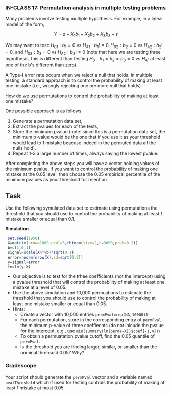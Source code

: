  ### IN-CLASS 17: Permutation analysis in multiple testing problems 

Many problems involve testing multiple hypothesis. For example, in a linear model of the form;

```math
Y = a + X_1b_1 + X_2b_2 + X_3b_3 + \epsilon
```

We may want to test: $`H_{01}: b_1 = 0`$ vs $`H_{A1}: b_1!=0, H_{02}: b_2=0`$ vs $`H_{A2}: b_2!=0`$, and $`H_{03}: b_3=0`$ vs $`H_{A2}: b_3!=0`$ (note that here we are testing three hypothesis, this is different than testing  $`H_0: b_1=b_2=b_3=0`$ vs $`H_A`$: at least one of the b's different than zero).

A Type-I error rate occurs when we reject a null that holds. In multiple testing, a standard approach is to control the probability of making at least one mistake (i.e., wrongly rejecting one ore more null that holds). 

How do we use permutations to control the probability of making at least one mistake? 

One possible approach is as follows

  1) Generate a permutation data set,
  2) Extract the pvalues for each of the tests,
  3) Store the minimum pvalue (note: since this is a permutation data set, the minimum p-value would be the one that if you use it as your threshold would lead to 1 mistake beacuse indeed in the permuted data all the nulls hold).
  4) Repeat 1-3 a large number of times, always saving the lowest pvalue.

After completing the above steps you will have a vector holding values of the minimum pvalue. If you want to control the probability of making one mistake at the 0.05 level, then choose the 0.05 empirical percentile of the minimum pvalues as your threshold for rejection.

## Task

Use the following symulated data set to estimate using permutations the threshold that you should use to control the probability of making at least 1 mistake smaller or equal than 0.1.

**Simulation**

```r 
 set.seed(1950)
 X=matrix(nrow=1000,ncol=3,rbinom(size=2,n=3000,prob=0.2))
 b=c(1,0,1)
 signal=scale(X%*%b)*sqrt(0.1)
 error=rnorm(nrow(X),sd=sqrt(0.8))
 y=signal+error
 fm=lm(y~X)
```

- Our objective is to test for the trhee coefficients (not the intercept) using a pvalue threshold that will control the probability of making at least one mistake at a level of 0.05.
- Use the above simulation and  10,000 permuations to estimate the threshold that you should use to control the probability of making at least  one mistake smaller or equal than 0.05. 
- Hints:
     - Create a vector with 10,000 entries `permPval=rep(NA,10000)1`
     - For each permutation, store in the corresponding entry of `permPval` the minimum p-value of three coeffiecnts (do not inlcude the pvalue for the intercept, e.g., use `min(summary(lm(permY~X))$coef[-1,4])`)
     - To obtain a permuatation pvalue cutoff, find the 0.05 quantile of `permPval`.
     - Is the threshold you are finding larger, similar, or smaller than the nominal threhsold 0.05? Why?
 
### Gradescope 

Your script should generate the `permPVal` vector and a variable named `pvalThreshold` which if used for testing controls the probability of making at least 1 mistake at most 0.05.



